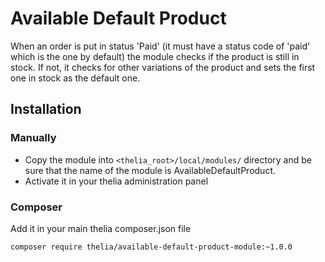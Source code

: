 # Available Default Product

When an order is put in status 'Paid' (it must have a status code of 'paid' which is the one by default)
the module checks if the product is still in stock. If not, it checks for other variations of the product
and sets the first one in stock as the default one.

## Installation

### Manually

* Copy the module into ```<thelia_root>/local/modules/``` directory and be sure that the name of the module is AvailableDefaultProduct.
* Activate it in your thelia administration panel

### Composer

Add it in your main thelia composer.json file

```
composer require thelia/available-default-product-module:~1.0.0
```
